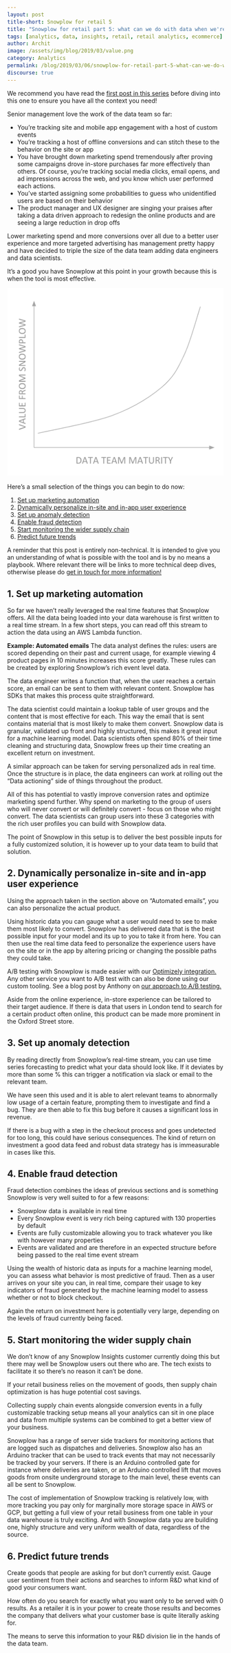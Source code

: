 ```yaml
---
layout: post
title-short: Snowplow for retail 5
title: "Snowplow for retail part 5: what can we do with data when we're well established?"
tags: [analytics, data, insights, retail, retail analytics, ecommerce]
author: Archit
image: /assets/img/blog/2019/03/value.png
category: Analytics
permalink: /blog/2019/03/06/snowplow-for-retail-part-5-what-can-we-do-with-data-when-were-well-established/
discourse: true
---
```



We recommend you have read the [first post in this series][part-1] before diving into this one to ensure you have all the context you need!

Senior management love the work of the data team so far:

- You’re tracking site and mobile app engagement with a host of custom events
- You’re tracking a host of offline conversions and can stitch these to the behavior on the site or app
- You have brought down marketing spend tremendously after proving some campaigns drove in-store purchases far more effectively than others. Of course, you’re tracking social media clicks, email opens, and ad impressions across the web, and you know which user performed each actions.
- You’ve started assigning some probabilities to guess who unidentified users are based on their behavior
- The product manager and UX designer are singing your praises after taking a data driven approach to redesign the online products and are seeing a large reduction in drop offs

Lower marketing spend and more conversions over all due to a better user experience and more targeted advertising has management pretty happy and have decided to triple the size of the data team adding data engineers and data scientists.

It’s a good you have Snowplow at this point in your growth because this is when the tool is most effective.

![value from Snowplow][value]

Here’s a small selection of the things you can begin to do now:

1. [Set up marketing automation](#automation)
2. [Dynamically personalize in-site and in-app user experience](#personalize)
3. [Set up anomaly detection](#anomaly)
4. [Enable fraud detection](#fraud)
5. [Start monitoring the wider supply chain](#supply)
6. [Predict future trends](#predict)

A reminder that this post is entirely non-technical. It is intended to give you an understanding of what is possible with the tool and is by no means a playbook. Where relevant there will be links to more technical deep dives, otherwise please do [get in touch for more information!][demo]

<h2 id="automation">1. Set up marketing automation</h2>
So far we haven’t really leveraged the real time features that Snowplow offers. All the data being loaded into your data warehouse is first written to a real time stream. In a few short steps, you can read off this stream to action the data using an AWS Lambda function.

**Example: Automated emails**
The data analyst defines the rules: users are scored depending on their past and current usage, for example viewing 4 product pages in 10 minutes increases this score greatly. These rules can be created by exploring Snowplow’s rich event level data.

The data engineer writes a function that, when the user reaches a certain score, an email can be sent to them with relevant content. Snowplow has SDKs that makes this process quite straightforward.

The data scientist could maintain a lookup table of user groups and the content that is most effective for each. This way the email that is sent contains material that is most likely to make them convert. Snowplow data is granular, validated up front and highly structured, this makes it great input for a machine learning model. Data scientists often spend 80% of their time cleaning and structuring data, Snowplow frees up their time creating an excellent return on investment.

A similar approach can be taken for serving personalized ads in real time. Once the structure is in place, the data engineers can work at rolling out the “Data actioning” side of things throughout the product.

All of this has potential to vastly improve conversion rates and optimize marketing spend further. Why spend on marketing to the group of users who will never convert or will definitely convert - focus on those who might convert. The data scientists can group users into these 3 categories with the rich user profiles you can build with Snowplow data.

The point of Snowplow in this setup is to deliver the best possible inputs for a fully customized solution, it is however up to your data team to build that solution.

<h2 id="personalize">2. Dynamically personalize in-site and in-app user experience</h2>

Using the approach taken in the section above on “Automated emails”, you can also personalize the actual product.

Using historic data you can gauge what a user would need to see to make them most likely to convert. Snowplow has delivered data that is the best possible input for your model and its up to you to take it from here. You can then use the real time data feed to personalize the experience users have on the site or in the app by altering pricing or changing the possible paths they could take.

A/B testing with Snowplow is made easier with our [Optimizely integration.][opt] Any other service you want to A/B test with can also be done using our custom tooling. See a blog post by Anthony on [our approach to A/B testing.][ab]

Aside from the online experience, in-store experience can be tailored to their target audience. If there is data that users in London tend to search for a certain product often online, this product can be made more prominent in the Oxford Street store.

<h2 id="anomaly">3. Set up anomaly detection</h2>

By reading directly from Snowplow’s real-time stream, you can use time series forecasting to predict what your data should look like. If it deviates by more than some % this can trigger a notification via slack or email to the relevant team.

We have seen this used and it is able to alert relevant teams to abnormally low usage of a certain feature, prompting them to investigate and find a bug. They are then able to fix this bug before it causes a significant loss in revenue.

If there is a bug with a step in the checkout process and goes undetected for too long, this could have serious consequences. The kind of return on investment a good data feed and robust data strategy has is immeasurable in cases like this.

<h2 id="fraud">4. Enable fraud detection</h2>

Fraud detection combines the ideas of previous sections and is something Snowplow is very well suited to for a few reasons:

- Snowplow data is available in real time
- Every Snowplow event is very rich being captured with 130 properties by default
- Events are fully customizable allowing you to track whatever you like with however many properties
- Events are validated and are therefore in an expected structure before being passed to the real time event stream

Using the wealth of historic data as inputs for a machine learning model, you can assess what behavior is most predictive of fraud. Then as a user arrives on your site you can, in real time, compare their usage to key indicators of fraud generated by the machine learning model to assess whether or not to block checkout.

Again the return on investment here is potentially very large, depending on the levels of fraud currently being faced.

<h2 id="supply">5. Start monitoring the wider supply chain</h2>

We don’t know of any Snowplow Insights customer currently doing this but there may well be Snowplow users out there who are. The tech exists to facilitate it so there’s no reason it can’t be done.

If your retail business relies on the movement of goods, then supply chain optimization is has huge potential cost savings.

Collecting supply chain events alongside conversion events in a fully customizable tracking setup means all your analytics can sit in one place and data from multiple systems can be combined to get a better view of your business.

Snowplow has a range of server side trackers for monitoring actions that are logged such as dispatches and deliveries. Snowplow also has an Arduino tracker that can be used to track events that may not necessarily be tracked by your servers. If there is an Arduino controlled gate for instance where deliveries are taken, or an Arduino controlled lift that moves goods from onsite underground storage to the main level, these events can all be sent to Snowplow.

The cost of implementation of Snowplow tracking is relatively low, with more tracking you pay only for marginally more storage space in AWS or GCP, but getting a full view of your retail business from one table in your data warehouse is truly exciting. And with Snowplow data you are building one, highly structure and very uniform wealth of data, regardless of the source.

<h2 id="predict">6. Predict future trends</h2>

Create goods that people are asking for but don’t currently exist. Gauge user sentiment from their actions and searches to inform R&D what kind of good your consumers want.

How often do you search for exactly what you want only to be served with 0 results. As a retailer it is in your power to create those results and becomes the company that delivers what your customer base is quite literally asking for.

The means to serve this information to your R&D division lie in the hands of the data team.



[part-1]: /blog/2019/03/06/snowplow-for-retail-part-1-how-can-I-use-snowplow/

[value]: /assets/img/blog/2019/03/value.png

[demo]: https://snowplowanalytics.com/request-demo/?utm_source=blog&utm_medium=retail-analytics-5&utm_content=text-link

[opt]: https://snowplowanalytics.com/blog/2016/03/03/snowplow-javascript-tracker-2.6.0-released-with-optimizely-and-augur-integration/#optimizely-integration

[ab]: https://snowplowanalytics.com/blog/2018/05/25/improving-ab-testing-with-event-data-modeling/
